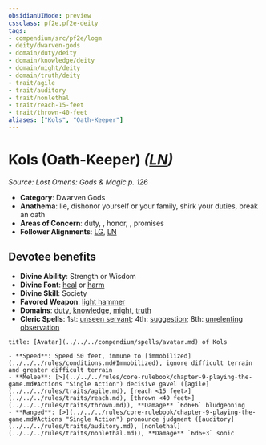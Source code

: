 ```yaml
---
obsidianUIMode: preview
cssclass: pf2e,pf2e-deity
tags:
- compendium/src/pf2e/logm
- deity/dwarven-gods
- domain/duty/deity
- domain/knowledge/deity
- domain/might/deity
- domain/truth/deity
- trait/agile
- trait/auditory
- trait/nonlethal
- trait/reach-15-feet
- trait/thrown-40-feet
aliases: ["Kols", "Oath-Keeper"]
---
```

# Kols (Oath-Keeper) *([LN](../../../Rules/traits/lawful-neutral-b1.md))*  
*Source: Lost Omens: Gods & Magic p. 126*  

- **Category**: Dwarven Gods
- **Anathema**: lie, dishonor yourself or your family, shirk your duties, break an oath
- **Areas of Concern**: duty, , honor, , promises
- **Follower Alignments**: [LG](../../../Rules/traits/lawful-goo-b1.md), [LN](../../../Rules/traits/lawful-neutral-b1.md)

## Devotee benefits

- **Divine Ability**: Strength or Wisdom
- **Divine Font**: [heal](../../spells/heal.md) or [harm](../../spells/harm.md)
- **Divine Skill**: Society
- **Favored Weapon**: [light hammer](../../equipment/items/light-hammer.md)
- **Domains**: [duty](../domains.md#Duty), [knowledge](../domains.md#Knowledge), [might](../domains.md#Might), [truth](../domains.md#Truth)
- **Cleric Spells**: 1st: [unseen servant](../../spells/unseen-servant.md); 4th: [suggestion](../../spells/suggestion.md); 8th: [unrelenting observation](../../spells/unrelenting-observation.md)

```ad-embed-avatar
title: [Avatar](../../../compendium/spells/avatar.md) of Kols

- **Speed**: Speed 50 feet, immune to [immobilized](../../../rules/conditions.md#Immobilized), ignore difficult terrain and greater difficult terrain
- **Melee**: [>](../../../rules/core-rulebook/chapter-9-playing-the-game.md#Actions "Single Action") decisive gavel ([agile](../../../rules/traits/agile.md), [reach <15 feet>](../../../rules/traits/reach.md), [thrown <40 feet>](../../../rules/traits/thrown.md)), **Damage** `6d6+6` bludgeoning
- **Ranged**: [>](../../../rules/core-rulebook/chapter-9-playing-the-game.md#Actions "Single Action") pronounce judgment ([auditory](../../../rules/traits/auditory.md), [nonlethal](../../../rules/traits/nonlethal.md)), **Damage** `6d6+3` sonic
```
